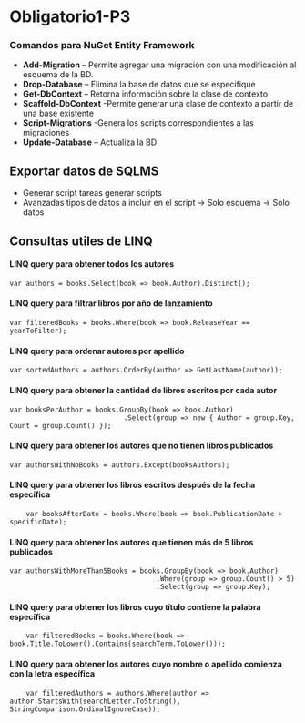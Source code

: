 # Obligatorio1-P3

### Comandos para NuGet Entity Framework

- **Add-Migration** – Permite agregar una migración con una modificación al esquema de la BD.
- **Drop-Database** – Elimina la base de datos que se especifique
- **Get-DbContext** – Retorna información sobre la clase de contexto
- **Scaffold-DbContext** -Permite generar una clase de contexto a partir de una base existente
- **Script-Migrations** -Genera los scripts correspondientes a las migraciones
- **Update-Database** – Actualiza la BD

## Exportar datos de SQLMS

- Generar script tareas generar scripts
- Avanzadas tipos de datos a incluir en el script -> Solo esquema -> Solo datos


## Consultas utiles de LINQ
#### LINQ query para obtener todos los autores
    var authors = books.Select(book => book.Author).Distinct();




#### LINQ query para filtrar libros por año de lanzamiento
    var filteredBooks = books.Where(book => book.ReleaseYear == yearToFilter);


#### LINQ query para ordenar autores por apellido
    var sortedAuthors = authors.OrderBy(author => GetLastName(author));


#### LINQ query para obtener la cantidad de libros escritos por cada autor
    var booksPerAuthor = books.GroupBy(book => book.Author)
                                .Select(group => new { Author = group.Key, Count = group.Count() });


#### LINQ query para obtener los autores que no tienen libros publicados
    var authorsWithNoBooks = authors.Except(booksAuthors);

#### LINQ query para obtener los libros escritos después de la fecha específica
        var booksAfterDate = books.Where(book => book.PublicationDate > specificDate);

#### LINQ query para obtener los autores que tienen más de 5 libros publicados
    var authorsWithMoreThan5Books = books.GroupBy(book => book.Author)
                                        .Where(group => group.Count() > 5)
                                        .Select(group => group.Key);

#### LINQ query para obtener los libros cuyo título contiene la palabra específica
        var filteredBooks = books.Where(book => book.Title.ToLower().Contains(searchTerm.ToLower()));

 #### LINQ query para obtener los autores cuyo nombre o apellido comienza con la letra específica
        var filteredAuthors = authors.Where(author => author.StartsWith(searchLetter.ToString(), StringComparison.OrdinalIgnoreCase));
